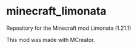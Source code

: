 # minecraft_limonata
Repository for the Minecraft mod Limonata (1.21.1)

This mod was made with MCreator.
